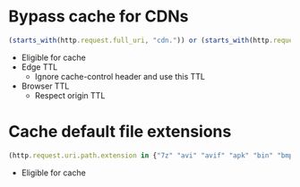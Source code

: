 # Bypass cache for CDNs
```js
(starts_with(http.request.full_uri, "cdn.")) or (starts_with(http.request.full_uri, "screenshots."))
```

- Eligible for cache
- Edge TTL
    - Ignore cache-control header and use this TTL
- Browser TTL
    - Respect origin TTL


# Cache default file extensions
```js
(http.request.uri.path.extension in {"7z" "avi" "avif" "apk" "bin" "bmp" "bz2" "class" "css" "csv" "doc" "docx" "dmg" "ejs" "eot" "eps" "exe" "flac" "gif" "gz" "ico" "iso" "jar" "jpg" "jpeg" "js" "mid" "midi" "mkv" "mp3" "mp4" "ogg" "otf" "pdf" "pict" "pls" "png" "ppt" "pptx" "ps" "rar" "svg" "svgz" "swf" "tar" "tif" "tiff" "ttf" "webm" "webp" "woff" "woff2" "xls" "xlsx" "zip" "zst"})
```

- Eligible for cache


[//]: # (# Bypass cache for blocklist.sefinek.net)
[//]: # (```js)
[//]: # (&#40;http.host eq "blocklist.sefinek.net" and http.request.uri.path.extension in {"txt" "conf"}&#41;)
[//]: # (```)
[//]: # ()
[//]: # (- Bypass cache)